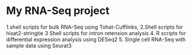 # My RNA-Seq project
 1.shell scripts for bulk RNA-Seq using Tohat-Cufflinks, 
 2.Shell scripts for hisat2-stringtie
 3 Shell scripts for intron retension analysis
 4. R scripts for differential expression analysis using DESeq2 
 5. Single cell RNA-Seq with sample data using Seurat3
